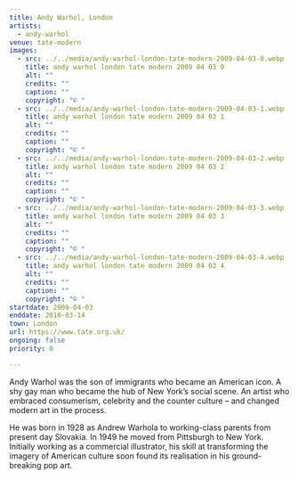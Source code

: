 ```yaml
---
title: Andy Warhol, London
artists:
  - andy-warhol
venue: tate-modern
images:
  - src: ../../media/andy-warhol-london-tate-modern-2009-04-03-0.webp
    title: andy warhol london tate modern 2009 04 03 0
    alt: ""
    credits: ""
    caption: ""
    copyright: "© "
  - src: ../../media/andy-warhol-london-tate-modern-2009-04-03-1.webp
    title: andy warhol london tate modern 2009 04 03 1
    alt: ""
    credits: ""
    caption: ""
    copyright: "© "
  - src: ../../media/andy-warhol-london-tate-modern-2009-04-03-2.webp
    title: andy warhol london tate modern 2009 04 03 2
    alt: ""
    credits: ""
    caption: ""
    copyright: "© "
  - src: ../../media/andy-warhol-london-tate-modern-2009-04-03-3.webp
    title: andy warhol london tate modern 2009 04 03 3
    alt: ""
    credits: ""
    caption: ""
    copyright: "© "
  - src: ../../media/andy-warhol-london-tate-modern-2009-04-03-4.webp
    title: andy warhol london tate modern 2009 04 03 4
    alt: ""
    credits: ""
    caption: ""
    copyright: "© "
startdate: 2009-04-03
enddate: 2010-03-14
town: London
url: https://www.tate.org.uk/
ongoing: false
priority: 0

---
```


Andy Warhol was the son of immigrants who became an American icon. A shy gay man who became the hub of New York’s social scene. An artist who embraced consumerism, celebrity and the counter culture – and changed modern art in the process.

He was born in 1928 as Andrew Warhola to working-class parents from present day Slovakia. In 1949 he moved from Pittsburgh to New York. Initially working as a commercial illustrator, his skill at transforming the imagery of American culture soon found its realisation in his ground-breaking pop art.